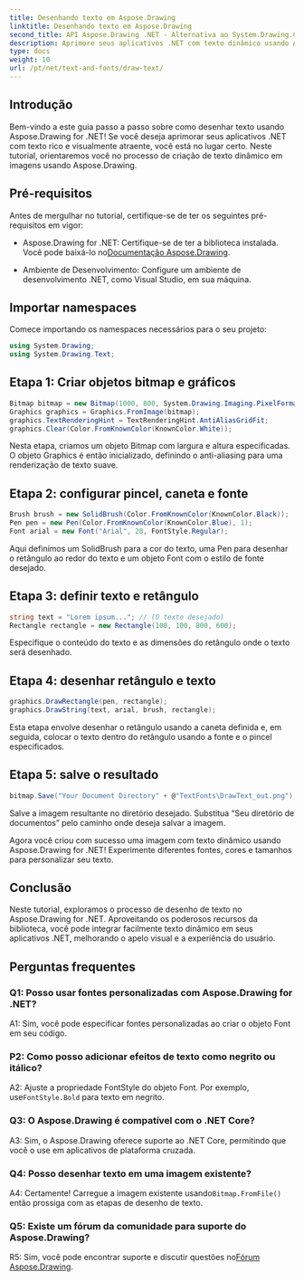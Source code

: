 ```yaml
---
title: Desenhando texto em Aspose.Drawing
linktitle: Desenhando texto em Aspose.Drawing
second_title: API Aspose.Drawing .NET - Alternativa ao System.Drawing.Common
description: Aprimore seus aplicativos .NET com texto dinâmico usando Aspose.Drawing for .NET. Siga nosso guia passo a passo para desenhar texto, personalizar fontes e criar imagens visualmente atraentes.
type: docs
weight: 10
url: /pt/net/text-and-fonts/draw-text/
---
```

## Introdução

Bem-vindo a este guia passo a passo sobre como desenhar texto usando Aspose.Drawing for .NET! Se você deseja aprimorar seus aplicativos .NET com texto rico e visualmente atraente, você está no lugar certo. Neste tutorial, orientaremos você no processo de criação de texto dinâmico em imagens usando Aspose.Drawing.

## Pré-requisitos

Antes de mergulhar no tutorial, certifique-se de ter os seguintes pré-requisitos em vigor:

-  Aspose.Drawing for .NET: Certifique-se de ter a biblioteca instalada. Você pode baixá-lo no[Documentação Aspose.Drawing](https://reference.aspose.com/drawing/net/).

- Ambiente de Desenvolvimento: Configure um ambiente de desenvolvimento .NET, como Visual Studio, em sua máquina.

## Importar namespaces

Comece importando os namespaces necessários para o seu projeto:

```csharp
using System.Drawing;
using System.Drawing.Text;
```

## Etapa 1: Criar objetos bitmap e gráficos

```csharp
Bitmap bitmap = new Bitmap(1000, 800, System.Drawing.Imaging.PixelFormat.Format32bppPArgb);
Graphics graphics = Graphics.FromImage(bitmap);
graphics.TextRenderingHint = TextRenderingHint.AntiAliasGridFit;
graphics.Clear(Color.FromKnownColor(KnownColor.White));
```

Nesta etapa, criamos um objeto Bitmap com largura e altura especificadas. O objeto Graphics é então inicializado, definindo o anti-aliasing para uma renderização de texto suave.

## Etapa 2: configurar pincel, caneta e fonte

```csharp
Brush brush = new SolidBrush(Color.FromKnownColor(KnownColor.Black));
Pen pen = new Pen(Color.FromKnownColor(KnownColor.Blue), 1);
Font arial = new Font("Arial", 20, FontStyle.Regular);
```

Aqui definimos um SolidBrush para a cor do texto, uma Pen para desenhar o retângulo ao redor do texto e um objeto Font com o estilo de fonte desejado.

## Etapa 3: definir texto e retângulo

```csharp
string text = "Lorem ipsum..."; // (O texto desejado)
Rectangle rectangle = new Rectangle(100, 100, 800, 600);
```

Especifique o conteúdo do texto e as dimensões do retângulo onde o texto será desenhado.

## Etapa 4: desenhar retângulo e texto

```csharp
graphics.DrawRectangle(pen, rectangle);
graphics.DrawString(text, arial, brush, rectangle);
```

Esta etapa envolve desenhar o retângulo usando a caneta definida e, em seguida, colocar o texto dentro do retângulo usando a fonte e o pincel especificados.

## Etapa 5: salve o resultado

```csharp
bitmap.Save("Your Document Directory" + @"TextFonts\DrawText_out.png");
```

Salve a imagem resultante no diretório desejado. Substitua “Seu diretório de documentos” pelo caminho onde deseja salvar a imagem.

Agora você criou com sucesso uma imagem com texto dinâmico usando Aspose.Drawing for .NET! Experimente diferentes fontes, cores e tamanhos para personalizar seu texto.

## Conclusão

Neste tutorial, exploramos o processo de desenho de texto no Aspose.Drawing for .NET. Aproveitando os poderosos recursos da biblioteca, você pode integrar facilmente texto dinâmico em seus aplicativos .NET, melhorando o apelo visual e a experiência do usuário.

## Perguntas frequentes

### Q1: Posso usar fontes personalizadas com Aspose.Drawing for .NET?

A1: Sim, você pode especificar fontes personalizadas ao criar o objeto Font em seu código.

### P2: Como posso adicionar efeitos de texto como negrito ou itálico?

 A2: Ajuste a propriedade FontStyle do objeto Font. Por exemplo, use`FontStyle.Bold` para texto em negrito.

### Q3: O Aspose.Drawing é compatível com o .NET Core?

A3: Sim, o Aspose.Drawing oferece suporte ao .NET Core, permitindo que você o use em aplicativos de plataforma cruzada.

### Q4: Posso desenhar texto em uma imagem existente?

 A4: Certamente! Carregue a imagem existente usando`Bitmap.FromFile()` então prossiga com as etapas de desenho de texto.

### Q5: Existe um fórum da comunidade para suporte do Aspose.Drawing?

 R5: Sim, você pode encontrar suporte e discutir questões no[Fórum Aspose.Drawing](https://forum.aspose.com/c/diagram/17).